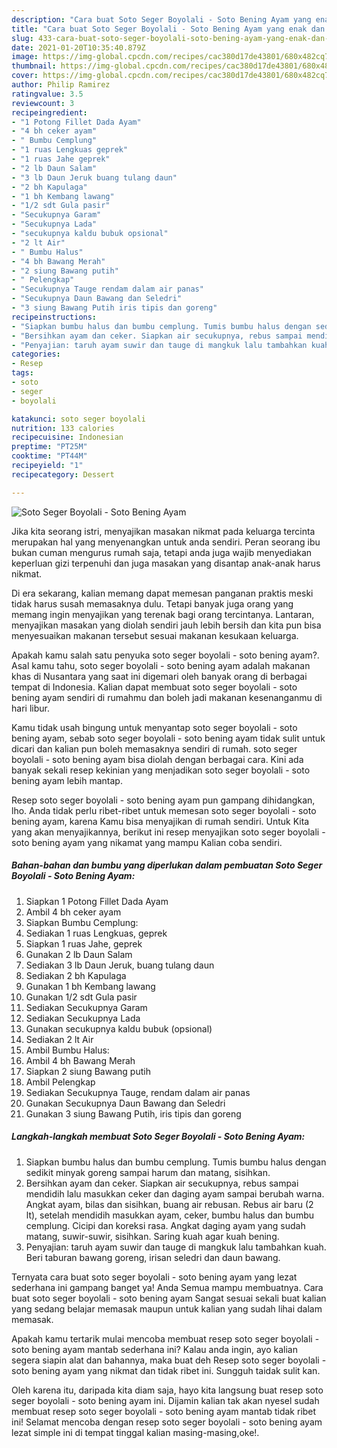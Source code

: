```yaml
---
description: "Cara buat Soto Seger Boyolali - Soto Bening Ayam yang enak dan Mudah Dibuat"
title: "Cara buat Soto Seger Boyolali - Soto Bening Ayam yang enak dan Mudah Dibuat"
slug: 433-cara-buat-soto-seger-boyolali-soto-bening-ayam-yang-enak-dan-mudah-dibuat
date: 2021-01-20T10:35:40.879Z
image: https://img-global.cpcdn.com/recipes/cac380d17de43801/680x482cq70/soto-seger-boyolali-soto-bening-ayam-foto-resep-utama.jpg
thumbnail: https://img-global.cpcdn.com/recipes/cac380d17de43801/680x482cq70/soto-seger-boyolali-soto-bening-ayam-foto-resep-utama.jpg
cover: https://img-global.cpcdn.com/recipes/cac380d17de43801/680x482cq70/soto-seger-boyolali-soto-bening-ayam-foto-resep-utama.jpg
author: Philip Ramirez
ratingvalue: 3.5
reviewcount: 3
recipeingredient:
- "1 Potong Fillet Dada Ayam"
- "4 bh ceker ayam"
- " Bumbu Cemplung"
- "1 ruas Lengkuas geprek"
- "1 ruas Jahe geprek"
- "2 lb Daun Salam"
- "3 lb Daun Jeruk buang tulang daun"
- "2 bh Kapulaga"
- "1 bh Kembang lawang"
- "1/2 sdt Gula pasir"
- "Secukupnya Garam"
- "Secukupnya Lada"
- "secukupnya kaldu bubuk opsional"
- "2 lt Air"
- " Bumbu Halus"
- "4 bh Bawang Merah"
- "2 siung Bawang putih"
- " Pelengkap"
- "Secukupnya Tauge rendam dalam air panas"
- "Secukupnya Daun Bawang dan Seledri"
- "3 siung Bawang Putih iris tipis dan goreng"
recipeinstructions:
- "Siapkan bumbu halus dan bumbu cemplung. Tumis bumbu halus dengan sedikit minyak goreng sampai harum dan matang, sisihkan."
- "Bersihkan ayam dan ceker. Siapkan air secukupnya, rebus sampai mendidih lalu masukkan ceker dan daging ayam sampai berubah warna. Angkat ayam, bilas dan sisihkan, buang air rebusan. Rebus air baru (2 lt), setelah mendidih masukkan ayam, ceker, bumbu halus dan bumbu cemplung. Cicipi dan koreksi rasa. Angkat daging ayam yang sudah matang, suwir-suwir, sisihkan. Saring kuah agar kuah bening."
- "Penyajian: taruh ayam suwir dan tauge di mangkuk lalu tambahkan kuah. Beri taburan bawang goreng, irisan seledri dan daun bawang."
categories:
- Resep
tags:
- soto
- seger
- boyolali

katakunci: soto seger boyolali 
nutrition: 133 calories
recipecuisine: Indonesian
preptime: "PT25M"
cooktime: "PT44M"
recipeyield: "1"
recipecategory: Dessert

---
```



![Soto Seger Boyolali - Soto Bening Ayam](https://img-global.cpcdn.com/recipes/cac380d17de43801/680x482cq70/soto-seger-boyolali-soto-bening-ayam-foto-resep-utama.jpg)

Jika kita seorang istri, menyajikan masakan nikmat pada keluarga tercinta merupakan hal yang menyenangkan untuk anda sendiri. Peran seorang ibu bukan cuman mengurus rumah saja, tetapi anda juga wajib menyediakan keperluan gizi terpenuhi dan juga masakan yang disantap anak-anak harus nikmat.

Di era  sekarang, kalian memang dapat memesan panganan praktis meski tidak harus susah memasaknya dulu. Tetapi banyak juga orang yang memang ingin menyajikan yang terenak bagi orang tercintanya. Lantaran, menyajikan masakan yang diolah sendiri jauh lebih bersih dan kita pun bisa menyesuaikan makanan tersebut sesuai makanan kesukaan keluarga. 



Apakah kamu salah satu penyuka soto seger boyolali - soto bening ayam?. Asal kamu tahu, soto seger boyolali - soto bening ayam adalah makanan khas di Nusantara yang saat ini digemari oleh banyak orang di berbagai tempat di Indonesia. Kalian dapat membuat soto seger boyolali - soto bening ayam sendiri di rumahmu dan boleh jadi makanan kesenanganmu di hari libur.

Kamu tidak usah bingung untuk menyantap soto seger boyolali - soto bening ayam, sebab soto seger boyolali - soto bening ayam tidak sulit untuk dicari dan kalian pun boleh memasaknya sendiri di rumah. soto seger boyolali - soto bening ayam bisa diolah dengan berbagai cara. Kini ada banyak sekali resep kekinian yang menjadikan soto seger boyolali - soto bening ayam lebih mantap.

Resep soto seger boyolali - soto bening ayam pun gampang dihidangkan, lho. Anda tidak perlu ribet-ribet untuk memesan soto seger boyolali - soto bening ayam, karena Kamu bisa menyajikan di rumah sendiri. Untuk Kita yang akan menyajikannya, berikut ini resep menyajikan soto seger boyolali - soto bening ayam yang nikamat yang mampu Kalian coba sendiri.

<!--inarticleads1-->

##### Bahan-bahan dan bumbu yang diperlukan dalam pembuatan Soto Seger Boyolali - Soto Bening Ayam:

1. Siapkan 1 Potong Fillet Dada Ayam
1. Ambil 4 bh ceker ayam
1. Siapkan  Bumbu Cemplung:
1. Sediakan 1 ruas Lengkuas, geprek
1. Siapkan 1 ruas Jahe, geprek
1. Gunakan 2 lb Daun Salam
1. Sediakan 3 lb Daun Jeruk, buang tulang daun
1. Sediakan 2 bh Kapulaga
1. Gunakan 1 bh Kembang lawang
1. Gunakan 1/2 sdt Gula pasir
1. Sediakan Secukupnya Garam
1. Sediakan Secukupnya Lada
1. Gunakan secukupnya kaldu bubuk (opsional)
1. Sediakan 2 lt Air
1. Ambil  Bumbu Halus:
1. Ambil 4 bh Bawang Merah
1. Siapkan 2 siung Bawang putih
1. Ambil  Pelengkap
1. Sediakan Secukupnya Tauge, rendam dalam air panas
1. Gunakan Secukupnya Daun Bawang dan Seledri
1. Gunakan 3 siung Bawang Putih, iris tipis dan goreng




<!--inarticleads2-->

##### Langkah-langkah membuat Soto Seger Boyolali - Soto Bening Ayam:

1. Siapkan bumbu halus dan bumbu cemplung. Tumis bumbu halus dengan sedikit minyak goreng sampai harum dan matang, sisihkan.
1. Bersihkan ayam dan ceker. Siapkan air secukupnya, rebus sampai mendidih lalu masukkan ceker dan daging ayam sampai berubah warna. Angkat ayam, bilas dan sisihkan, buang air rebusan. Rebus air baru (2 lt), setelah mendidih masukkan ayam, ceker, bumbu halus dan bumbu cemplung. Cicipi dan koreksi rasa. Angkat daging ayam yang sudah matang, suwir-suwir, sisihkan. Saring kuah agar kuah bening.
1. Penyajian: taruh ayam suwir dan tauge di mangkuk lalu tambahkan kuah. Beri taburan bawang goreng, irisan seledri dan daun bawang.




Ternyata cara buat soto seger boyolali - soto bening ayam yang lezat sederhana ini gampang banget ya! Anda Semua mampu membuatnya. Cara buat soto seger boyolali - soto bening ayam Sangat sesuai sekali buat kalian yang sedang belajar memasak maupun untuk kalian yang sudah lihai dalam memasak.

Apakah kamu tertarik mulai mencoba membuat resep soto seger boyolali - soto bening ayam mantab sederhana ini? Kalau anda ingin, ayo kalian segera siapin alat dan bahannya, maka buat deh Resep soto seger boyolali - soto bening ayam yang nikmat dan tidak ribet ini. Sungguh taidak sulit kan. 

Oleh karena itu, daripada kita diam saja, hayo kita langsung buat resep soto seger boyolali - soto bening ayam ini. Dijamin kalian tak akan nyesel sudah membuat resep soto seger boyolali - soto bening ayam mantab tidak ribet ini! Selamat mencoba dengan resep soto seger boyolali - soto bening ayam lezat simple ini di tempat tinggal kalian masing-masing,oke!.

